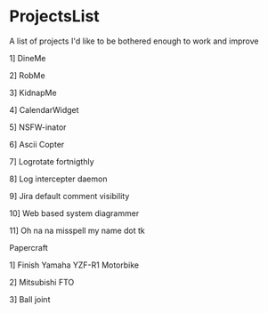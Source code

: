 ProjectsList
============

A list of projects I'd like to be bothered enough to work and improve

1] DineMe

2] RobMe

3] KidnapMe

4] CalendarWidget

5] NSFW-inator

6] Ascii Copter

7] Logrotate fortnigthly

8] Log intercepter daemon

9] Jira default comment visibility

10] Web based system diagrammer

11] Oh na na misspell my name dot tk

Papercraft

1] Finish Yamaha YZF-R1 Motorbike

2] Mitsubishi FTO

3] Ball joint
